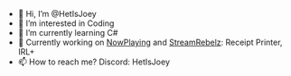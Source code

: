- 👋 Hi, I’m @HetIsJoey
- 👀 I’m interested in Coding
- 🌱 I’m currently learning C#
- 🥔 Currently working on [NowPlaying](https://nowplaying.site/) and [StreamRebelz](https://streamrebelz.com/): Receipt Printer, IRL+
- 📫 How to reach me? Discord: HetIsJoey
